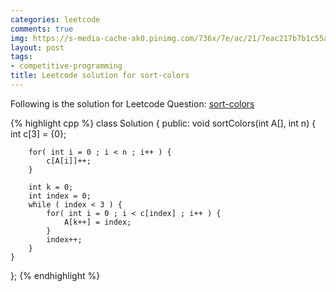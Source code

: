 ```yaml
---
categories: leetcode
comments: true
img: https://s-media-cache-ak0.pinimg.com/736x/7e/ac/21/7eac217b7b1c55ab7fd56758e4e181be.jpg
layout: post
tags:
- competitive-programming
title: Leetcode solution for sort-colors
---
```


Following is the solution for Leetcode Question: [sort-colors](https://leetcode.com/problems/sort-colors/)

{% highlight cpp %}
class Solution {
public:
    void sortColors(int A[], int n) {
        int c[3] = {0};
        
        for( int i = 0 ; i < n ; i++ ) {
            c[A[i]]++;
        }
        
        int k = 0;
        int index = 0;
        while ( index < 3 ) {
            for( int i = 0 ; i < c[index] ; i++ ) {
                A[k++] = index;
            }
            index++;
        }
    }
};
{% endhighlight %}